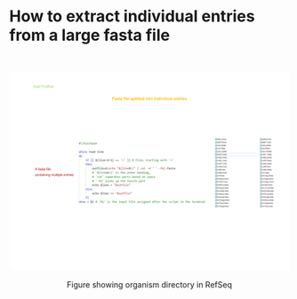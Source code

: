 # **How to extract individual entries from a large fasta file** <br />


<br />
<p align="center">
  <img 
    src="https://github.com/asadprodhan/Fasta-file-splitted-into-individual-entries/blob/main/Fasta%20file%20splitted%20into%20individual%20entries.pdf"
  >
</p>
<p align = "center">
Figure showing organism directory in RefSeq
</p>
